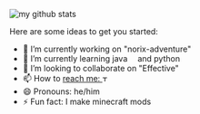 ![my github stats](https://github-readme-stats.vercel.app/api?username=magistr-of-code&count_private=true&show_icons=true&include_all_commits=true&theme=radical)
<p align="center">
  
  Here are some ideas to get you started:
  
  - 🔭 I’m currently working on "norix-adventure"
  - 🌱 I’m currently learning java <img src="https://img.shields.io/badge/java-orange?style=for-the-badge&logo=oracle&logoColor=white" height="10"/> and python <img src="https://img.shields.io/badge/python-3670A0?style=for-the-badge&logo=python&logoColor=white" height="10"/>
  - 👯 I’m looking to collaborate on "Effective"
  - 📫 How to <a href="https://t.me/Max2010Sul">reach me: <img src="https://img.shields.io/badge/Telegram-2CA5E0?style=for-the-badge&logo=telegram&logoColor=white" alt="Telegram" height="10"/></a>
  - 😄 Pronouns: he/him
  - ⚡ Fun fact: I make minecraft mods
</p>
